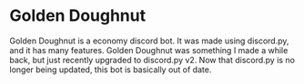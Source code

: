 # Golden Doughnut
Golden Doughnut is a economy discord bot. It was made using discord.py, and it has many features. Golden Doughnut was something I made a while back, but just recently upgraded to discord.py v2. Now that discord.py is no longer being updated, this bot is basically out of date. 
